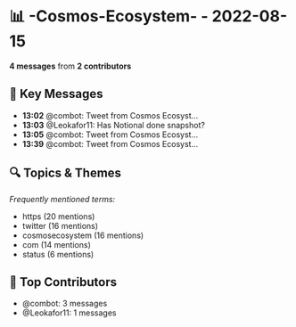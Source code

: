 # 📊 -Cosmos-Ecosystem- - 2022-08-15
**4 messages** from **2 contributors**

## 💬 Key Messages
- **13:02** @combot: [‌‌‌‌‎⁠](https://twitter.com/CosmosEcosystem/status/1559163627168747521)Tweet from Cosmos Ecosyst...
- **13:03** @Leokafor11: Has Notional done snapshot?
- **13:05** @combot: [‌‌‌‌‎⁠](https://twitter.com/CosmosEcosystem/status/1559164318402416645)Tweet from Cosmos Ecosyst...
- **13:39** @combot: [‌‌‌‌‎⁠](https://twitter.com/CosmosEcosystem/status/1559172847985213440)Tweet from Cosmos Ecosyst...

## 🔍 Topics & Themes
*Frequently mentioned terms:*
- https (20 mentions)
- twitter (16 mentions)
- cosmosecosystem (16 mentions)
- com (14 mentions)
- status (6 mentions)

## 👥 Top Contributors
- @combot: 3 messages
- @Leokafor11: 1 messages